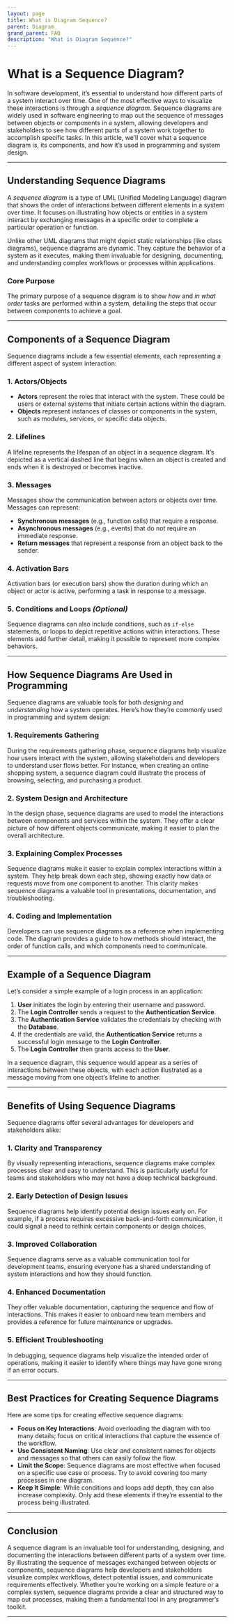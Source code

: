 ```yaml
---
layout: page
title: What is Diagram Sequence?
parent: Diagram
grand_parent: FAQ
description: "What is Diagram Sequence?"
---
```



# What is a Sequence Diagram?

In software development, it’s essential to understand how different parts of a system interact over time. One of the most effective ways to visualize these interactions is through a *sequence diagram*. Sequence diagrams are widely used in software engineering to map out the sequence of messages between objects or components in a system, allowing developers and stakeholders to see how different parts of a system work together to accomplish specific tasks. In this article, we’ll cover what a sequence diagram is, its components, and how it’s used in programming and system design.

---

## **Understanding Sequence Diagrams**

A *sequence diagram* is a type of UML (Unified Modeling Language) diagram that shows the order of interactions between different elements in a system over time. It focuses on illustrating how objects or entities in a system interact by exchanging messages in a specific order to complete a particular operation or function.

Unlike other UML diagrams that might depict static relationships (like class diagrams), sequence diagrams are dynamic. They capture the behavior of a system as it executes, making them invaluable for designing, documenting, and understanding complex workflows or processes within applications.

### **Core Purpose**

The primary purpose of a sequence diagram is to show *how* and *in what order* tasks are performed within a system, detailing the steps that occur between components to achieve a goal.

---

## **Components of a Sequence Diagram**

Sequence diagrams include a few essential elements, each representing a different aspect of system interaction:

### 1. **Actors/Objects**

- **Actors** represent the roles that interact with the system. These could be users or external systems that initiate certain actions within the diagram.
- **Objects** represent instances of classes or components in the system, such as modules, services, or specific data objects.

### 2. **Lifelines**

A lifeline represents the lifespan of an object in a sequence diagram. It’s depicted as a vertical dashed line that begins when an object is created and ends when it is destroyed or becomes inactive.

### 3. **Messages**

Messages show the communication between actors or objects over time. Messages can represent:
- **Synchronous messages** (e.g., function calls) that require a response.
- **Asynchronous messages** (e.g., events) that do not require an immediate response.
- **Return messages** that represent a response from an object back to the sender.

### 4. **Activation Bars**

Activation bars (or execution bars) show the duration during which an object or actor is active, performing a task in response to a message.

### 5. **Conditions and Loops** *(Optional)*

Sequence diagrams can also include conditions, such as `if-else` statements, or loops to depict repetitive actions within interactions. These elements add further detail, making it possible to represent more complex behaviors.

---

## **How Sequence Diagrams Are Used in Programming**

Sequence diagrams are valuable tools for both *designing* and *understanding* how a system operates. Here’s how they’re commonly used in programming and system design:

### 1. **Requirements Gathering**

During the requirements gathering phase, sequence diagrams help visualize how users interact with the system, allowing stakeholders and developers to understand user flows better. For instance, when creating an online shopping system, a sequence diagram could illustrate the process of browsing, selecting, and purchasing a product.

### 2. **System Design and Architecture**

In the design phase, sequence diagrams are used to model the interactions between components and services within the system. They offer a clear picture of how different objects communicate, making it easier to plan the overall architecture.

### 3. **Explaining Complex Processes**

Sequence diagrams make it easier to explain complex interactions within a system. They help break down each step, showing exactly how data or requests move from one component to another. This clarity makes sequence diagrams a valuable tool in presentations, documentation, and troubleshooting.

### 4. **Coding and Implementation**

Developers can use sequence diagrams as a reference when implementing code. The diagram provides a guide to how methods should interact, the order of function calls, and which components need to communicate.

---

## **Example of a Sequence Diagram**

Let’s consider a simple example of a login process in an application:

1. **User** initiates the login by entering their username and password.
2. The **Login Controller** sends a request to the **Authentication Service**.
3. The **Authentication Service** validates the credentials by checking with the **Database**.
4. If the credentials are valid, the **Authentication Service** returns a successful login message to the **Login Controller**.
5. The **Login Controller** then grants access to the **User**.

In a sequence diagram, this sequence would appear as a series of interactions between these objects, with each action illustrated as a message moving from one object’s lifeline to another.

---

## **Benefits of Using Sequence Diagrams**

Sequence diagrams offer several advantages for developers and stakeholders alike:

### 1. **Clarity and Transparency**

By visually representing interactions, sequence diagrams make complex processes clear and easy to understand. This is particularly useful for teams and stakeholders who may not have a deep technical background.

### 2. **Early Detection of Design Issues**

Sequence diagrams help identify potential design issues early on. For example, if a process requires excessive back-and-forth communication, it could signal a need to rethink certain components or design choices.

### 3. **Improved Collaboration**

Sequence diagrams serve as a valuable communication tool for development teams, ensuring everyone has a shared understanding of system interactions and how they should function.

### 4. **Enhanced Documentation**

They offer valuable documentation, capturing the sequence and flow of interactions. This makes it easier to onboard new team members and provides a reference for future maintenance or upgrades.

### 5. **Efficient Troubleshooting**

In debugging, sequence diagrams help visualize the intended order of operations, making it easier to identify where things may have gone wrong if an error occurs.

---

## **Best Practices for Creating Sequence Diagrams**

Here are some tips for creating effective sequence diagrams:

- **Focus on Key Interactions**: Avoid overloading the diagram with too many details; focus on critical interactions that capture the essence of the workflow.
- **Use Consistent Naming**: Use clear and consistent names for objects and messages so that others can easily follow the flow.
- **Limit the Scope**: Sequence diagrams are most effective when focused on a specific use case or process. Try to avoid covering too many processes in one diagram.
- **Keep It Simple**: While conditions and loops add depth, they can also increase complexity. Only add these elements if they’re essential to the process being illustrated.

---

## **Conclusion**

A sequence diagram is an invaluable tool for understanding, designing, and documenting the interactions between different parts of a system over time. By illustrating the sequence of messages exchanged between objects or components, sequence diagrams help developers and stakeholders visualize complex workflows, detect potential issues, and communicate requirements effectively. Whether you’re working on a simple feature or a complex system, sequence diagrams provide a clear and structured way to map out processes, making them a fundamental tool in any programmer’s toolkit.

--- 